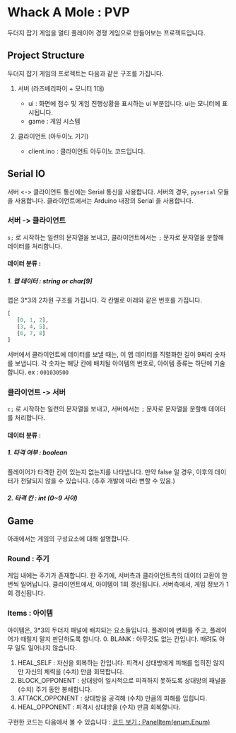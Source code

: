 # Whack A Mole : PVP
두더지 잡기 게임을 멀티 플레이어 경쟁 게임으로 만들어보는 프로젝트입니다.

## Project Structure
두더지 잡기 게임의 프로젝트는 다음과 같은 구조를 가집니다.

1. 서버 (라즈베리파이 + 모니터 1대)
    - ui : 화면에 점수 및 게임 진행상황을 표시하는 ui 부분입니다. ui는 모니터에 표시됩니다.
    - game : 게임 시스템
   
2. 클라이언트 (아두이노 기기)
    - client.ino : 클라이언트 아두이노 코드입니다.

## Serial IO
서버 <-> 클라이언트 통신에는 Serial 통신을 사용합니다.
서버의 경우, `pyserial` 모듈을 사용합니다.
클라이언트에서는 Arduino 내장의 Serial 을 사용합니다.

### 서버 -> 클라이언트
`s;` 로 시작하는 일련의 문자열을 보내고, 클라이언트에서는 `;` 문자로 문자열을 분할해 데이터를 처리합니다.
#### 데이터 분류 :
##### 1. 맵 데이터 : string or char[9]
맵은 3*3의 2차원 구조를 가집니다. 각 칸별로 아래와 같은 번호를 가집니다.
```python
[
   [0, 1, 2],
   [3, 4, 5],
   [6, 7, 8]
]
```
서버에서 클라이언트에 데이터를 보낼 때는, 이 맵 데이터를 직렬화한 길이 9짜리 숫자를 보냅니다.
각 숫자는 해당 칸에 배치될 아이템의 번호로, 아이템 종류는 하단에 기술합니다.
ex : `001030500`

### 클라이언트 -> 서버
`c;` 로 시작하는 일련의 문자열을 보내고, 서버에서는 `;` 문자로 문자열을 분할해 데이터를 처리합니다.
#### 데이터 분류 :
##### 1. 타격 여부 : boolean
플레이어가 타격한 칸이 있는지 없는지를 나타냅니다. 만약 false 일 경우, 이후의 데이터가 전달되지 않을 수 있습니다. (추후 개발에 따라 변할 수 있음.)
##### 2. 타격 칸 : int (0~9 사이) 

## Game
아래에서는 게임의 구성요소에 대해 설명합니다.

### Round : 주기
게임 내에는 주기가 존재합니다.
한 주기에, 서버측과 클라이언트측의 데이터 교환이 한번씩 일어납니다.
클라이언트에서, 아이템이 1회 갱신됩니다.
서버측에서, 게임 정보가 1회 갱신됩니다.

### Items : 아이템
아이템은, 3*3의 두더지 패널에 배치되는 요소들입니다. 플레이에 변화를 주고, 플레이어가 때릴지 말지 판단하도록 합니다.
0. BLANK : 아무것도 없는 칸입니다. 때려도 아무 일도 일어나지 않습니다.
1. HEAL_SELF : 자신을 회복하는 칸입니다. 피격시 상대방에게 피해를 입히진 않지만 자신의 체력을 (수치) 만큼 회복합니다.
2. BLOCK_OPPONENT : 상대방이 일시적으로 피격하지 못하도록 상대방의 패널을 (수치) 주기 동안 봉쇄합니다.
3. ATTACK_OPPONENT : 상대방을 공격해 (수치) 만큼의 피해를 입힙니다.
5. HEAL_OPPONENT : 피격시 상대방을 (수치) 만큼 회복합니다.

구현한 코드는 다음에서 볼 수 있습니다 : [코드 보기 : PanelItem(enum.Enum)](/server/gameobject.py)